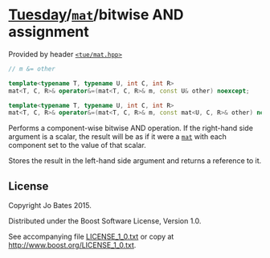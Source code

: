 [Tuesday](../../../README.md)/[`mat`](../../headers/mat.md)/bitwise AND assignment
==================================================================================
Provided by header [`<tue/mat.hpp>`](../../headers/mat.md)

```c++
// m &= other

template<typename T, typename U, int C, int R>
mat<T, C, R>& operator&=(mat<T, C, R>& m, const U& other) noexcept;

template<typename T, typename U, int C, int R>
mat<T, C, R>& operator&=(mat<T, C, R>& m, const mat<U, C, R>& other) noexcept;
```

Performs a component-wise bitwise AND operation. If the right-hand side argument
is a scalar, the result will be as if it were a [`mat`](../../headers/mat.md)
with each component set to the value of that scalar.

Stores the result in the left-hand side argument and returns a reference to it.

License
-------
Copyright Jo Bates 2015.

Distributed under the Boost Software License, Version 1.0.

See accompanying file [LICENSE_1_0.txt](../../../LICENSE_1_0.txt) or copy at
http://www.boost.org/LICENSE_1_0.txt.
